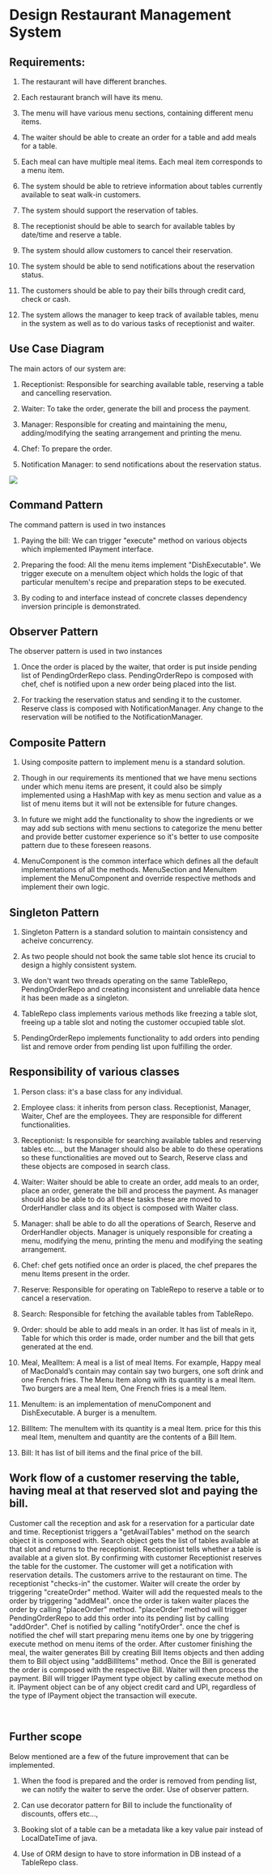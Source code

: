 # Design Restaurant Management System

## Requirements:

1. The restaurant will have different branches.

2. Each restaurant branch will have its menu.

3. The menu will have various menu sections, containing different menu items.

4. The waiter should be able to create an order for a table and add meals for a table.

5. Each meal can have multiple meal items. Each meal item corresponds to a menu item.

6. The system should be able to retrieve information about tables currently available to seat walk-in customers.

7. The system should support the reservation of tables.

8. The receptionist should be able to search for available tables by date/time and reserve a table.

9. The system should allow customers to cancel their reservation.

10. The system should be able to send notifications about the reservation status.

11. The customers should be able to pay their bills through credit card, check or cash.

12. The system allows the manager to keep track of available tables, menu in the system as well as to do various tasks of receptionist and waiter.

## Use Case Diagram

The main actors of our system are:

1. Receptionist: Responsible for searching available table, reserving a table and cancelling reservation.

2. Waiter: To take the order, generate the bill and process the payment.

3. Manager: Responsible for creating and maintaining the menu, adding/modifying the seating arrangement and printing the menu.

4. Chef: To prepare the order.

5. Notification Manager: to send notifications about the reservation status.

![](https://github.com/Abhitej-v/Real-World-Object-Oriented-Projects/blob/main/Restaurant%20Management%20System/Use%20Case%20Diagram.jpg)



## Command Pattern

The command pattern is used in two instances

1. Paying the bill: We can trigger "execute" method on various objects which implemented IPayment interface.

2. Preparing the food: All the menu items implement "DishExecutable". We trigger execute on a menuItem object which holds the logic of that particular menuItem's recipe and preparation steps to be executed.

3. By coding to and interface instead of concrete classes dependency inversion principle is demonstrated.



## Observer Pattern

The observer pattern is used in two instances

1. Once the order is placed by the waiter, that order is put inside pending list of PendingOrderRepo class. PendingOrderRepo is composed with chef, chef is notified upon a new order being placed into the list.

2. For tracking the reservation status and sending it to the customer. Reserve class is composed with NotificationManager. Any change to the reservation will be notified to the NotificationManager.



## Composite Pattern

1. Using composite pattern to implement menu is a standard solution.

2. Though in our requirements its mentioned that we have menu sections under which menu items are present, it could also be simply implemented using a HashMap with key as menu section and value as a list of menu items but it will not be extensible for future changes.

3. In future we might add the functionality to show the ingredients or we may add sub sections with menu sections to categorize the menu better and provide better customer experience so it's better to use composite pattern due to these foreseen reasons.

4. MenuComponent is the common interface which defines all the default implementations of all the methods. MenuSection and MenuItem implement the MenuComponent and override respective methods and implement their own logic.



## Singleton Pattern

1. Singleton Pattern is a standard solution to maintain consistency and acheive concurrency.

2. As two people should not book the same table slot hence its crucial to design a highly consistent system.

3. We don't want two threads operating on the same TableRepo, PendingOrderRepo and creating inconsistent and unreliable data hence it has been made as a singleton.

4. TableRepo class implements various methods like freezing a table slot, freeing up a table slot and noting the customer occupied table slot.

5. PendingOrderRepo implements functionality to add orders into pending list and remove order from pending list upon fulfilling the order.



## Responsibility of various classes

1. Person class: it's a base class for any individual.

2. Employee class: it inherits from person class. Receptionist, Manager, Waiter, Chef are the employees. They are responsible for different functionalities.

3. Receptionist: Is responsible for searching available tables and reserving tables etc..., but the Manager should also be able to do these operations so these functionalities are moved out to Search, Reserve class and these objects are composed in search class.

4. Waiter: Waiter should be able to create an order, add meals to an order, place an order, generate the bill and process the payment. As manager should also be able to do all these tasks these are moved to OrderHandler class and its object is composed with Waiter class.

5. Manager: shall be able to do all the operations of Search, Reserve and OrderHandler objects. Manager is uniquely responsible for creating a menu, modifying the menu, printing the menu and modifying the seating arrangement.

6. Chef: chef gets notified once an order is placed, the chef prepares the menu Items present in the order.

7. Reserve: Responsible for operating on TableRepo to reserve a table or to cancel a reservation.

8. Search: Responsible for fetching the available tables from TableRepo.

9. Order: should be able to add meals in an order. It has list of meals in it, Table for which this order is made, order number and the bill that gets generated at the end.

10. Meal, MealItem: A meal is a list of meal Items. For example, Happy meal of MacDonald’s contain may contain say two burgers, one soft drink and  one French fries. The Menu Item along with its quantity is a meal Item. Two burgers are a meal Item, One French fries is a meal Item.  

11. MenuItem: is an implementation of menuComponent and DishExecutable. A burger is a menuItem.

12. BillItem: The menuItem with its quantity is a meal Item. price for this this meal Item, menuItem and quantity are the contents of a Bill Item.

13. Bill: It has list of bill items and the final price of the bill.



## Work flow of a customer reserving the table, having meal at that reserved slot and paying the bill.

Customer call the reception and ask for a reservation for a particular date and time. Receptionist triggers a "getAvailTables" method on the search object it is composed with. Search object gets the list of tables available at that slot and returns to the receptionist. Receptionist tells whether a table is available at a given slot. By confirming with customer Receptionist reserves the table for the customer. The customer will get a  notification with reservation details. The customers arrive to the restaurant on time. The receptionist "checks-in" the customer. Waiter will create the order by triggering "createOrder" method. Waiter will add the requested meals to the order by triggering "addMeal". once the order is taken waiter places the order by calling "placeOrder" method. "placeOrder" method will trigger PendingOrderRepo to add this order into its pending list by calling "addOrder". Chef is notified by calling "notifyOrder". once the chef is notified the chef will start preparing menu items one by one by triggering execute method on menu items of the order. After customer finishing the meal, the waiter generates Bill by creating Bill Items objects and then adding them to Bill object using "addBillItems" method. Once the Bill is generated the order is composed with the respective Bill. Waiter will then process the payment. Bill will trigger IPayment type object by calling execute method on it. IPayment object can be of any object credit card and UPI, regardless of the type of IPayment object the transaction will execute.

 

## Further scope

Below mentioned are a few of the future improvement that can be implemented.

1. When the food is prepared and the order is removed from pending list, we can notify the waiter to serve the order. Use of observer pattern.

2. Can use decorator pattern for Bill to include the functionality of discounts, offers etc...,

3. Booking slot of a table can be a metadata like a key value pair instead of LocalDateTime of java.

4. Use of ORM design to have to store information in DB instead of a TableRepo class.


